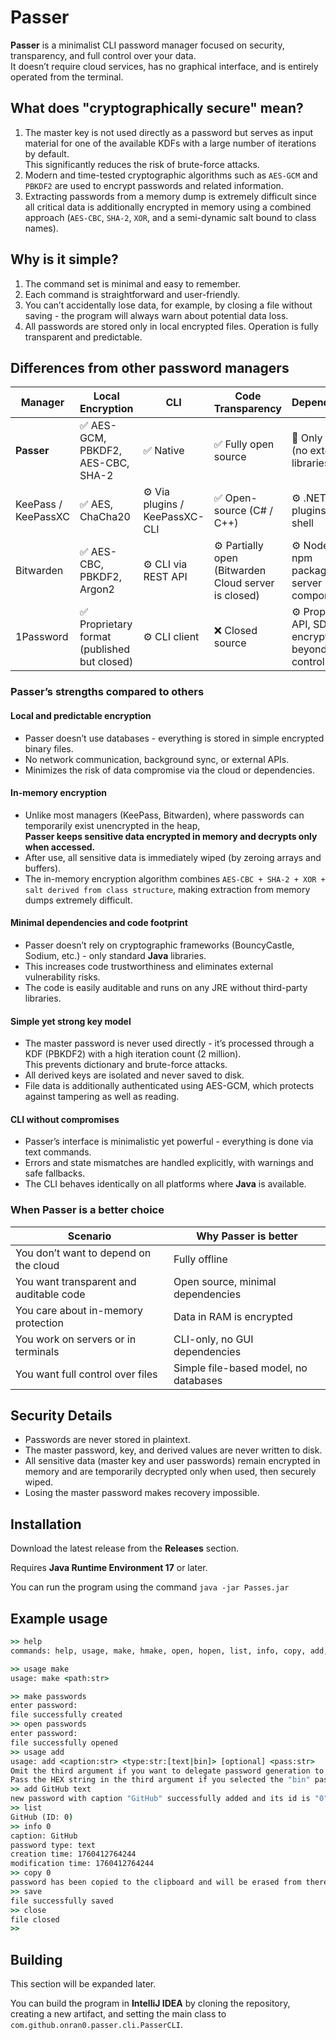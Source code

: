 # Passer

**Passer** is a minimalist CLI password manager focused on security, transparency, and full control over your data.  
It doesn’t require cloud services, has no graphical interface, and is entirely operated from the terminal.

## What does "cryptographically secure" mean?

1. The master key is not used directly as a password but serves as input material for one of the available KDFs with a large number of iterations by default.  
   This significantly reduces the risk of brute-force attacks.
2. Modern and time-tested cryptographic algorithms such as `AES-GCM` and `PBKDF2` are used to encrypt passwords and related information.
3. Extracting passwords from a memory dump is extremely difficult since all critical data is additionally encrypted in memory using a combined approach (`AES-CBC`, `SHA-2`, `XOR`, and a semi-dynamic salt bound to class names).

## Why is it simple?

1. The command set is minimal and easy to remember.  
2. Each command is straightforward and user-friendly.  
3. You can’t accidentally lose data, for example, by closing a file without saving - the program will always warn about potential data loss.  
4. All passwords are stored only in local encrypted files. Operation is fully transparent and predictable.

## Differences from other password managers

| Manager | Local Encryption | CLI | Code Transparency | Dependencies |
|----------|------------------|-----|------------------|--------------|
| **Passer** | ✅ AES-GCM, PBKDF2, AES-CBC, SHA-2 | ✅ Native | ✅ Fully open source | 🔹 Only **JRE** (no external libraries) |
| KeePass / KeePassXC | ✅ AES, ChaCha20 | ⚙️ Via plugins / KeePassXC-CLI | ✅ Open-source (C# / C++) | ⚙️ .NET / Qt, plugins, GUI shell |
| Bitwarden | ✅ AES-CBC, PBKDF2, Argon2 | ⚙️ CLI via REST API | ⚙️ Partially open (Bitwarden Cloud server is closed) | ⚙️ Node.js, npm packages, API, server component |
| 1Password | ✅ Proprietary format (published but closed) | ⚙️ CLI client | ❌ Closed source | ⚙️ Proprietary API, SDK, encryption beyond user control |

### Passer’s strengths compared to others

#### Local and predictable encryption
- Passer doesn’t use databases - everything is stored in simple encrypted binary files.  
- No network communication, background sync, or external APIs.  
- Minimizes the risk of data compromise via the cloud or dependencies.

#### In-memory encryption
- Unlike most managers (KeePass, Bitwarden), where passwords can temporarily exist unencrypted in the heap,  
  **Passer keeps sensitive data encrypted in memory and decrypts only when accessed.**
- After use, all sensitive data is immediately wiped (by zeroing arrays and buffers).  
- The in-memory encryption algorithm combines `AES-CBC + SHA-2 + XOR + salt derived from class structure`, making extraction from memory dumps extremely difficult.

#### Minimal dependencies and code footprint
- Passer doesn’t rely on cryptographic frameworks (BouncyCastle, Sodium, etc.) - only standard **Java** libraries.  
- This increases code trustworthiness and eliminates external vulnerability risks.  
- The code is easily auditable and runs on any JRE without third-party libraries.

#### Simple yet strong key model
- The master password is never used directly - it’s processed through a KDF (PBKDF2) with a high iteration count (2 million).  
  This prevents dictionary and brute-force attacks.  
- All derived keys are isolated and never saved to disk.  
- File data is additionally authenticated using AES-GCM, which protects against tampering as well as reading.

#### CLI without compromises
- Passer’s interface is minimalistic yet powerful - everything is done via text commands.  
- Errors and state mismatches are handled explicitly, with warnings and safe fallbacks.  
- The CLI behaves identically on all platforms where **Java** is available.

### When Passer is a better choice

| Scenario | Why Passer is better |
|-----------|----------------------|
| You don’t want to depend on the cloud | Fully offline |
| You want transparent and auditable code | Open source, minimal dependencies |
| You care about in-memory protection | Data in RAM is encrypted |
| You work on servers or in terminals | CLI-only, no GUI dependencies |
| You want full control over files | Simple file-based model, no databases |

## Security Details

- Passwords are never stored in plaintext.  
- The master password, key, and derived values are never written to disk.  
- All sensitive data (master key and user passwords) remain encrypted in memory and are temporarily decrypted only when used, then securely wiped.  
- Losing the master password makes recovery impossible.

## Installation

Download the latest release from the **Releases** section.

Requires **Java Runtime Environment 17** or later.

You can run the program using the command `java -jar Passes.jar`

## Example usage

```cmd
>> help
commands: help, usage, make, hmake, open, hopen, list, info, copy, add, rem, mod, save, close, recent, exit

>> usage make
usage: make <path:str>

>> make passwords
enter password:
file successfully created
>> open passwords
enter password:
file successfully opened
>> usage add
usage: add <caption:str> <type:str:[text|bin]> [optional] <pass:str>
Omit the third argument if you want to delegate password generation to Passer using cryptographically strong randomness.
Pass the HEX string in the third argument if you selected the "bin" password type and passed the password manually.
>> add GitHub text
new password with caption "GitHub" successfully added and its id is "0"
>> list
GitHub (ID: 0)
>> info 0
caption: GitHub
password type: text
creation time: 1760412764244
modification time: 1760412764244
>> copy 0
password has been copied to the clipboard and will be erased from there in 1 minute
>> save
file successfully saved
>> close
file closed
>> 
```

## Building

This section will be expanded later.

You can build the program in **IntelliJ IDEA** by cloning the repository, creating a new artifact, and setting the main class to `com.github.onran0.passer.cli.PasserCLI`.

